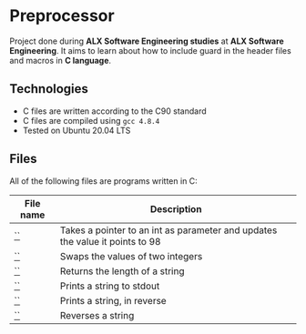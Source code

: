 # Preprocessor

Project done during **ALX Software Engineering studies** at **ALX Software Engineering**.
It aims to learn about how to include guard in the header files and macros in **C language**.

## Technologies
* C files are written according to the C90 standard
* C files are compiled using `gcc 4.8.4`
* Tested on Ubuntu 20.04 LTS

## Files
All of the following files are programs written in C:

| File name | Description |
| ------------ | ----------- |
| [``](https://github.com/Yemiluna/alx-low_level_programming/blob/main/0x0D-preprocessor/) | Takes a pointer to an int as parameter and updates the value it points to 98 |
| [``](https://github.com/Yemiluna/alx-low_level_programming/blob/main/0x0D-preprocessor/) | Swaps the values of two integers |
| [``](https://github.com/Yemiluna/alx-low_level_programming/blob/main/0x0D-preprocessor/) | Returns the length of a string |
| [``](https://github.com/Yemiluna/alx-low_level_programming/blob/main/0x0D-preprocessor/) | Prints a string to stdout |
| [``](https://github.com/Yemiluna/alx-low_level_programming/blob/main/0x0D-preprocessor/) | Prints a string, in reverse |
| [``](https://github.com/Yemiluna/alx-low_level_programming/blob/main/0x0D-preprocessor/) | Reverses a string |
